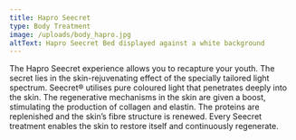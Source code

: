 ```yaml
---
title: Hapro Seecret
type: Body Treatment
image: /uploads/body_hapro.jpg
altText: Hapro Seecret Bed displayed against a white background
---
```


The Hapro Seecret experience allows you to recapture your youth. The secret lies in the skin-rejuvenating effect of the specially tailored light spectrum. Seecret® utilises pure coloured light that penetrates deeply into the skin. The regenerative mechanisms in the skin are given a boost, stimulating the production of collagen and elastin. The proteins are replenished and the skin’s fibre structure is renewed. Every Seecret treatment enables the skin to restore itself and continuously regenerate.
